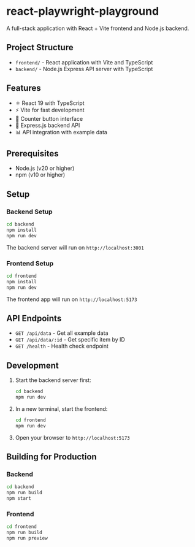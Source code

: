 # react-playwright-playground

A full-stack application with React + Vite frontend and Node.js backend.

## Project Structure

- `frontend/` - React application with Vite and TypeScript
- `backend/` - Node.js Express API server with TypeScript

## Features

- ⚛️ React 19 with TypeScript
- ⚡ Vite for fast development
- 🎯 Counter button interface
- 🔌 Express.js backend API
- 📊 API integration with example data

## Prerequisites

- Node.js (v20 or higher)
- npm (v10 or higher)

## Setup

### Backend Setup

```bash
cd backend
npm install
npm run dev
```

The backend server will run on `http://localhost:3001`

### Frontend Setup

```bash
cd frontend
npm install
npm run dev
```

The frontend app will run on `http://localhost:5173`

## API Endpoints

- `GET /api/data` - Get all example data
- `GET /api/data/:id` - Get specific item by ID
- `GET /health` - Health check endpoint

## Development

1. Start the backend server first:
   ```bash
   cd backend
   npm run dev
   ```

2. In a new terminal, start the frontend:
   ```bash
   cd frontend
   npm run dev
   ```

3. Open your browser to `http://localhost:5173`

## Building for Production

### Backend
```bash
cd backend
npm run build
npm start
```

### Frontend
```bash
cd frontend
npm run build
npm run preview
```
